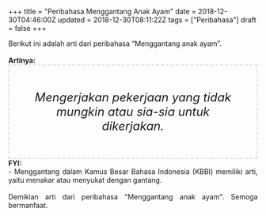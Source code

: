 +++
title = "Peribahasa Menggantang Anak Ayam"
date = 2018-12-30T04:46:00Z
updated = 2018-12-30T08:11:22Z
tags = ["Peribahasa"]
draft = false
+++

<div dir="ltr" style="text-align: left;" trbidi="on"><div style="text-align: justify;">Berikut ini adalah arti dari peribahasa “Menggantang anak ayam”.</div><br /><div style="text-align: justify;"><b>Artinya:</b></div><div style="border: 2px dashed #ddd; font-size: 24px; height: auto; margin: 0 auto; padding: 50px; text-align: center; width: auto;"><i>Mengerjakan pekerjaan yang tidak mungkin atau sia-sia untuk dikerjakan.</i></div><div style="text-align: justify;"><b>FYI:</b><br />- Menggantang dalam Kamus Besar Bahasa Indonesia (KBBI) memiliki arti, yaitu menakar atau menyukat dengan gantang.</div><div style="text-align: justify;"><br /></div><div style="text-align: justify;">Demikian arti dari peribahasa "Menggantang anak ayam". Semoga bermanfaat. </div></div>
